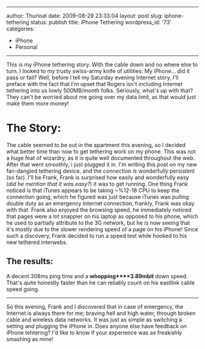 --------------------------------------------------------------------------------
author: Thurloat
date: 2009-08-29 23:33:04
layout: post
slug: iphone-tethering
status: publish
title: iPhone Tethering
wordpress_id: '73'
categories:
- iPhone
- Personal
--------------------------------------------------------------------------------

This is my iPhone tethering story. With the cable down and no where else
to turn. I looked to my trusty swiss-army knife of utilities: My
iPhone... did it pass or fail? Well, before I tell my Saturday evening
Internet story, I'll preface with the fact that I'm upset that Rogers
isn't including Internet tethering into us lowly 500MB/month folks.
Seriously, what's up with that? They can't be worried about me going
over my data limit, as that would just make them more money!

# The Story:

The cable seemed to be out in the apartment this evening, so I decided
what better time than now to get tethering work on my phone. This was
not a huge feat of wizardry, as it is quite well documented throughout
the web. After that went smoothly, i just plugged it in. I'm writing
this post on my new fan-dangled tethering device, and the connection is
wonderfully persistent (so far). I'll be Frank, Frank is surprised how
easily and wonderfully easy (*did he mention that it was easy?*) it was
to get running. One thing Frank noticed is that iTunes appears to be
taking \~%12-18 CPU to keep the connection going, which he figured was
just because iTunes was pulling double duty as an emergency Internet
connection, frankly, Frank was okay with that. Frank also enjoyed the
browsing speed, he immediately noticed that pages were a lot snappier on
his laptop as opposed to his phone, which he used to partially attribute
to the 3G network, but he is now seeing that it's mostly due to the
slower rendering speed of a page on his iPhone! Since such a discovery,
Frank decided to run a speed test while hooked to his new tethered
interwebs.

## The results:

A decent 308ms ping time and a **whopping****3.89mbit** down speed.
That's quite honestly faster than he can reliably count on his eastlink
cable speed going.

* * * * *

So this evening, Frank and I discovered that in case of emergency, the
Internet is always there for me; braving hell and high water, through
broken cable and wireless data networks. It was just as simple as
switching a setting and plugging the iPhone in. Does anyone else have
feedback on iPhone tehtering? I'd like to know if your experience was as
freakishly smashing as mine!
